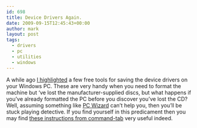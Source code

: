```yaml
---
id: 698
title: Device Drivers Again.
date: 2009-09-15T12:45:43+00:00
author: mark
layout: post
tags:
  - drivers
  - pc
  - utilities
  - windows
---
```

A while ago [I highlighted](http://www.sallonoroff.co.uk/blog/2009/02/device-drivers/) a few free tools for saving the device drivers on your Windows PC. These are very handy when you need to format the machine but &#8216;ve lost the manufacturer-supplied discs, but what happens if you&#8217;ve already formatted the PC before you discover you&#8217;ve lost the CD? Well, assuming something like [PC Wizard](http://www.cpuid.com/pcwizard.php) can&#8217;t help you, then you&#8217;ll be stuck playing detective. If you find yourself in this predicament then you may find [these instructions from command-tab](http://www.command-tab.com/2009/09/13/how-to-find-the-right-windows-driver/) very useful indeed.